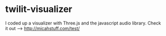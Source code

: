 # twilit-visualizer
I coded up a visualizer with Three.js and the javascript audio library. Check it out --> http://micahstuff.com/test/
